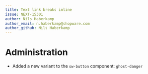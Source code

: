 ```yaml
---
title: Text link breaks inline
issue: NEXT-15301
author: Nils Haberkamp
author_email: n.haberkamp@shopware.com 
author_github: Nils Haberkamp
---
```

# Administration
* Added a new variant to the `sw-button` component: `ghost-danger`  
